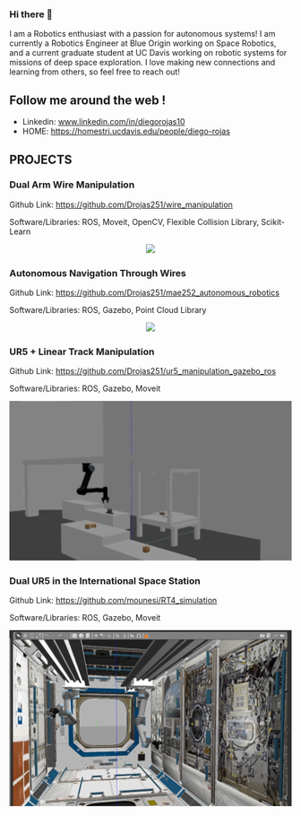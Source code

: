 ### Hi there 👋

<!--
**Drojas251/Drojas251** is a ✨ _special_ ✨ repository because its `README.md` (this file) appears on your GitHub profile.

Here are some ideas to get you started:

- 🔭 I’m currently working on ...
- 🌱 I’m currently learning ...
- 👯 I’m looking to collaborate on ...
- 🤔 I’m looking for help with ...
- 💬 Ask me about ...
- 📫 How to reach me: ...
- 😄 Pronouns: ...
- ⚡ Fun fact: ...
-->

I am a Robotics enthusiast with a passion for autonomous systems! I am currently a Robotics Engineer at Blue Origin working on Space Robotics, and a current graduate student at UC Davis working on robotic systems for missions of deep space exploration. I love making new connections and learning from others, so feel free to reach out! 

## Follow me around the web ! 

- Linkedin:  www.linkedin.com/in/diegorojas10
- HOME: https://homestri.ucdavis.edu/people/diego-rojas

<!--
## Projects 
<p align="center">
<img src="https://github.com/Drojas251/Agriculture-Mobile-Robot-Simulation-/blob/master/media/ag_robot.gif" width="400">

-->
## PROJECTS

### Dual Arm Wire Manipulation
Github Link: https://github.com/Drojas251/wire_manipulation

Software/Libraries: ROS, Moveit, OpenCV, Flexible Collision Library, Scikit-Learn

<p align="center">
<img src="https://github.com/Drojas251/Drojas251/blob/master/media/wire_manip.gif" width="300">

### Autonomous Navigation Through Wires
Github Link: https://github.com/Drojas251/mae252_autonomous_robotics
  
Software/Libraries: ROS, Gazebo, Point Cloud Library
  
<p align="center">
<img src="https://github.com/Drojas251/Drojas251/blob/master/media/autonomous_navigation.gif" width="600">
  
### UR5 + Linear Track Manipulation 
Github Link: https://github.com/Drojas251/ur5_manipulation_gazebo_ros
  
Software/Libraries: ROS, Gazebo, Moveit
 <p align="center">
 <img src="https://github.com/Drojas251/Drojas251/blob/master/media/ur5_gantry.gif" width="600">
   
### Dual UR5 in the International Space Station
 Github Link: https://github.com/mounesi/RT4_simulation
   
 Software/Libraries: ROS, Gazebo, Moveit
 
  <p align="center">
 <img src="https://github.com/Drojas251/Drojas251/blob/master/media/dual_ur5_in_ISS.png" width="600">
   
